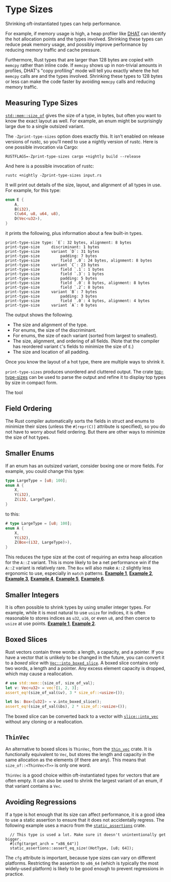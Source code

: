 # Type Sizes

Shrinking oft-instantiated types can help performance.

For example, if memory usage is high, a heap profiler like [DHAT] can identify
the hot allocation points and the types involved. Shrinking these types can
reduce peak memory usage, and possibly improve performance by reducing memory
traffic and cache pressure.

[DHAT]: https://www.valgrind.org/docs/manual/dh-manual.html

Furthermore, Rust types that are larger than 128 bytes are copied with `memcpy`
rather than inline code. If `memcpy` shows up in non-trivial amounts in
profiles, DHAT's "copy profiling" mode will tell you exactly where the hot
`memcpy` calls are and the types involved. Shrinking these types to 128 bytes
or less can make the code faster by avoiding `memcpy` calls and reducing memory
traffic.

## Measuring Type Sizes

[`std::mem::size_of`] gives the size of a type, in bytes, but often you want to
know the exact layout as well. For example, an enum might be surprisingly large
due to a single outsized variant.

[`std::mem::size_of`]: https://doc.rust-lang.org/std/mem/fn.size_of.html

The `-Zprint-type-sizes` option does exactly this. It isn’t enabled on release
versions of rustc, so you’ll need to use a nightly version of rustc. Here is
one possible invocation via Cargo:
```text
RUSTFLAGS=-Zprint-type-sizes cargo +nightly build --release
```
And here is a possible invocation of rustc:
```text
rustc +nightly -Zprint-type-sizes input.rs
```
It will print out details of the size, layout, and alignment of all types in
use. For example, for this type:
```rust
enum E {
    A,
    B(i32),
    C(u64, u8, u64, u8),
    D(Vec<u32>),
}
```
it prints the following, plus information about a few built-in types.
```text
print-type-size type: `E`: 32 bytes, alignment: 8 bytes
print-type-size     discriminant: 1 bytes
print-type-size     variant `D`: 31 bytes
print-type-size         padding: 7 bytes
print-type-size         field `.0`: 24 bytes, alignment: 8 bytes
print-type-size     variant `C`: 23 bytes
print-type-size         field `.1`: 1 bytes
print-type-size         field `.3`: 1 bytes
print-type-size         padding: 5 bytes
print-type-size         field `.0`: 8 bytes, alignment: 8 bytes
print-type-size         field `.2`: 8 bytes
print-type-size     variant `B`: 7 bytes
print-type-size         padding: 3 bytes
print-type-size         field `.0`: 4 bytes, alignment: 4 bytes
print-type-size     variant `A`: 0 bytes
```
The output shows the following.
- The size and alignment of the type.
- For enums, the size of the discriminant.
- For enums, the size of each variant (sorted from largest to smallest).
- The size, alignment, and ordering of all fields. (Note that the compiler has
  reordered variant `C`'s fields to minimize the size of `E`.)
- The size and location of all padding.

Once you know the layout of a hot type, there are multiple ways to shrink it.

`print-type-sizes` produces unordered and cluttered output. The crate [top-type-sizes](https://crates.io/crates/top-type-sizes) can be used to parse the output and refine it to display top types by size in compact form.

The tool 

## Field Ordering

The Rust compiler automatically sorts the fields in struct and enums to
minimize their sizes (unless the `#[repr(C)]` attribute is specified), so you
do not have to worry about field ordering. But there are other ways to minimize
the size of hot types.

## Smaller Enums

If an enum has an outsized variant, consider boxing one or more fields. For
example, you could change this type:
```rust
type LargeType = [u8; 100];
enum A {
    X,
    Y(i32),
    Z(i32, LargeType),
}
```
to this:
```rust
# type LargeType = [u8; 100];
enum A {
    X,
    Y(i32),
    Z(Box<(i32, LargeType)>),
}
```
This reduces the type size at the cost of requiring an extra heap allocation
for the `A::Z` variant. This is more likely to be a net performance win if the
`A::Z` variant is relatively rare. The `Box` will also make `A::Z` slightly
less ergonomic to use, especially in `match` patterns.
[**Example 1**](https://github.com/rust-lang/rust/pull/37445/commits/a920e355ea837a950b484b5791051337cd371f5d),
[**Example 2**](https://github.com/rust-lang/rust/pull/55346/commits/38d9277a77e982e49df07725b62b21c423b6428e),
[**Example 3**](https://github.com/rust-lang/rust/pull/64302/commits/b972ac818c98373b6d045956b049dc34932c41be),
[**Example 4**](https://github.com/rust-lang/rust/pull/64374/commits/2fcd870711ce267c79408ec631f7eba8e0afcdf6),
[**Example 5**](https://github.com/rust-lang/rust/pull/64394/commits/7f0637da5144c7435e88ea3805021882f077d50c),
[**Example 6**](https://github.com/rust-lang/rust/pull/71942/commits/27ae2f0d60d9201133e1f9ec7a04c05c8e55e665).

## Smaller Integers

It is often possible to shrink types by using smaller integer types. For
example, while it is most natural to use `usize` for indices, it is often
reasonable to stores indices as `u32`, `u16`, or even `u8`, and then coerce to
`usize` at use points.
[**Example 1**](https://github.com/rust-lang/rust/pull/49993/commits/4d34bfd00a57f8a8bdb60ec3f908c5d4256f8a9a),
[**Example 2**](https://github.com/rust-lang/rust/pull/50981/commits/8d0fad5d3832c6c1f14542ea0be038274e454524).

## Boxed Slices

Rust vectors contain three words: a length, a capacity, and a pointer. If you
have a vector that is unlikely to be changed in the future, you can convert it
to a *boxed slice* with [`Vec::into_boxed_slice`]. A boxed slice contains only
two words, a length and a pointer. Any excess element capacity is dropped,
which may cause a reallocation.
```rust
# use std::mem::{size_of, size_of_val};
let v: Vec<u32> = vec![1, 2, 3];
assert_eq!(size_of_val(&v), 3 * size_of::<usize>());

let bs: Box<[u32]> = v.into_boxed_slice();
assert_eq!(size_of_val(&bs), 2 * size_of::<usize>());
```
The boxed slice can be converted back to a vector with [`slice::into_vec`]
without any cloning or a reallocation.

[`Vec::into_boxed_slice`]: https://doc.rust-lang.org/std/vec/struct.Vec.html#method.into_boxed_slice
[`slice::into_vec`]: https://doc.rust-lang.org/std/primitive.slice.html#method.into_vec

## `ThinVec`

An alternative to boxed slices is `ThinVec`, from the [`thin_vec`] crate. It is
functionally equivalent to `Vec`, but stores the length and capacity in the
same allocation as the elements (if there are any). This means that
`size_of::<ThinVec<T>>` is only one word.

`ThinVec` is a good choice within oft-instantiated types for vectors that are
often empty. It can also be used to shrink the largest variant of an enum, if
that variant contains a `Vec`.

[`thin_vec`]: https://crates.io/crates/thin-vec

## Avoiding Regressions

If a type is hot enough that its size can affect performance, it is a good idea
to use a static assertion to ensure that it does not accidentally regress. The
following example uses a macro from the [`static_assertions`] crate.
```rust,ignore
  // This type is used a lot. Make sure it doesn't unintentionally get bigger.
  #[cfg(target_arch = "x86_64")]
  static_assertions::assert_eq_size!(HotType, [u8; 64]);
```
The `cfg` attribute is important, because type sizes can vary on different
platforms. Restricting the assertion to `x86_64` (which is typically the most
widely-used platform) is likely to be good enough to prevent regressions in
practice.

[`static_assertions`]: https://crates.io/crates/static_assertions
